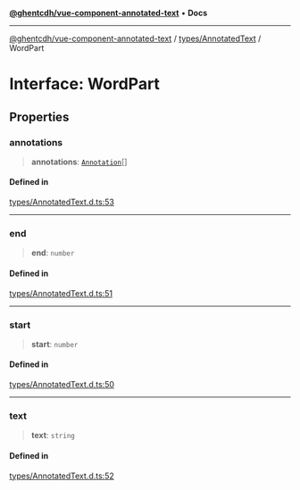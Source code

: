 [**@ghentcdh/vue-component-annotated-text**](../../../README.md) • **Docs**

***

[@ghentcdh/vue-component-annotated-text](../../../modules.md) / [types/AnnotatedText](../README.md) / WordPart

# Interface: WordPart

## Properties

### annotations

> **annotations**: [`Annotation`](../../Annotation/interfaces/Annotation.md)[]

#### Defined in

[types/AnnotatedText.d.ts:53](https://github.com/GhentCDH/vue_component_annotated_text/blob/6add7bb10a77b5452736ad4c56c99391d8dec5bd/src/types/AnnotatedText.d.ts#L53)

***

### end

> **end**: `number`

#### Defined in

[types/AnnotatedText.d.ts:51](https://github.com/GhentCDH/vue_component_annotated_text/blob/6add7bb10a77b5452736ad4c56c99391d8dec5bd/src/types/AnnotatedText.d.ts#L51)

***

### start

> **start**: `number`

#### Defined in

[types/AnnotatedText.d.ts:50](https://github.com/GhentCDH/vue_component_annotated_text/blob/6add7bb10a77b5452736ad4c56c99391d8dec5bd/src/types/AnnotatedText.d.ts#L50)

***

### text

> **text**: `string`

#### Defined in

[types/AnnotatedText.d.ts:52](https://github.com/GhentCDH/vue_component_annotated_text/blob/6add7bb10a77b5452736ad4c56c99391d8dec5bd/src/types/AnnotatedText.d.ts#L52)

